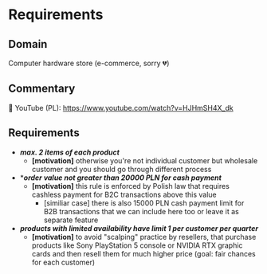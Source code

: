 ﻿# Requirements

## Domain

Computer hardware store (e-commerce, sorry 💔)

## Commentary

🎦 YouTube (PL): https://www.youtube.com/watch?v=HJHmSH4X_dk

## Requirements

- ***max. 2 items of each product***
    - **[motivation]** otherwise you're not individual customer but wholesale customer and you should go through different process
- ****order value not greater than 20000 PLN for cash payment***
    - **[motivation]** this rule is enforced by Polish law that requires cashless payment for B2C transactions above this value 
        - [similiar case] there is also 15000 PLN cash payment limit for B2B transactions that we can include here too or leave it as separate feature
- ***products with limited availability have limit 1 per customer per quarter***
    - **[motivation]** to avoid "scalping" practice by resellers, that purchase products like Sony PlayStation 5 console or NVIDIA RTX graphic cards and then resell them for much higher price (goal: fair chances for each customer)
